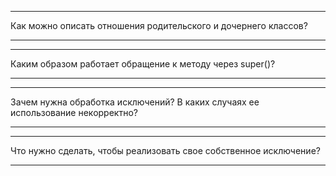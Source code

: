 ***
Как можно описать отношения родительского и дочернего классов?
***
***
Каким образом работает обращение к методу через super()?
***
***
Зачем нужна обработка исключений? В каких случаях ее использование некорректно?
***
***
Что нужно сделать, чтобы реализовать свое собственное исключение?
***